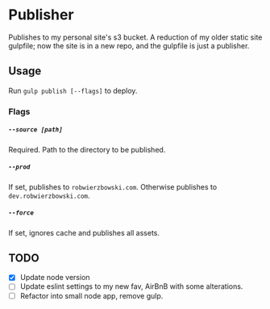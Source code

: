 # Publisher

Publishes to my personal site's s3 bucket. A reduction of my older static site gulpfile; now the site is in a new repo, and the gulpfile is just a publisher.

## Usage

Run `gulp publish [--flags]` to deploy.

### Flags

##### `--source [path]`
Required. Path to the directory to be published.

##### `--prod`
If set, publishes to `robwierzbowski.com`. Otherwise publishes to `dev.robwierzbowski.com`.

##### `--force`
If set, ignores cache and publishes all assets.

## TODO

- [x] Update node version
- [ ] Update eslint settings to my new fav, AirBnB with some alterations.
- [ ] Refactor into small node app, remove gulp.
